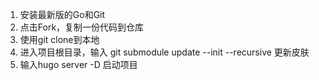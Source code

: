 1. 安装最新版的Go和Git
2. 点击Fork，复制一份代码到仓库
3. 使用git clone到本地
4. 进入项目根目录，输入 git submodule update --init --recursive  更新皮肤
5. 输入hugo server -D 启动项目
